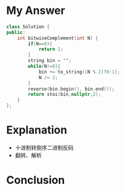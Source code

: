 # My Answer
```c++
class Solution {
public:
    int bitwiseComplement(int N) {
        if(N==0){
            return 1;
        }
        string bin = "";
        while(N!=0){
            bin += to_string((N % 2)?0:1);
            N /= 2;
        }
        reverse(bin.begin(), bin.end());
        return stoi(bin,nullptr,2);
    }
};
```
# Explanation
- 十进制转倒序二进制反码
- 翻转、解析
# Conclusion
